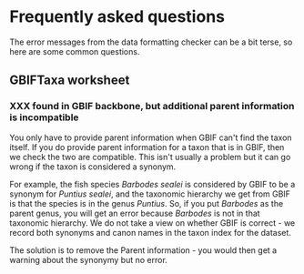 # Frequently asked questions

The error messages from the data formatting checker can be a bit terse, so here are some
common questions.

## GBIFTaxa worksheet

### XXX found in GBIF backbone, but additional parent information is incompatible

You only have to provide parent information when GBIF can't find the taxon itself. If
you do provide parent information for a taxon that is in GBIF, then we check the two are
compatible. This isn't usually a problem but it can go wrong if the taxon is considered
a synonym.

For example, the fish species _Barbodes sealei_ is considered by GBIF to be a synonym
for _Puntius sealei_, and the taxonomic hierarchy we get from GBIF is that the species
is in the genus _Puntius_. So, if you put _Barbodes_ as the parent genus, you will get
an error because _Barbodes_ is not in that taxonomic hierarchy. We do not take a view on
whether GBIF is correct - we record both synonyms and canon names in the taxon index for
the dataset.

The solution is to remove the Parent information - you would then get a warning about
the synonymy but no error.
